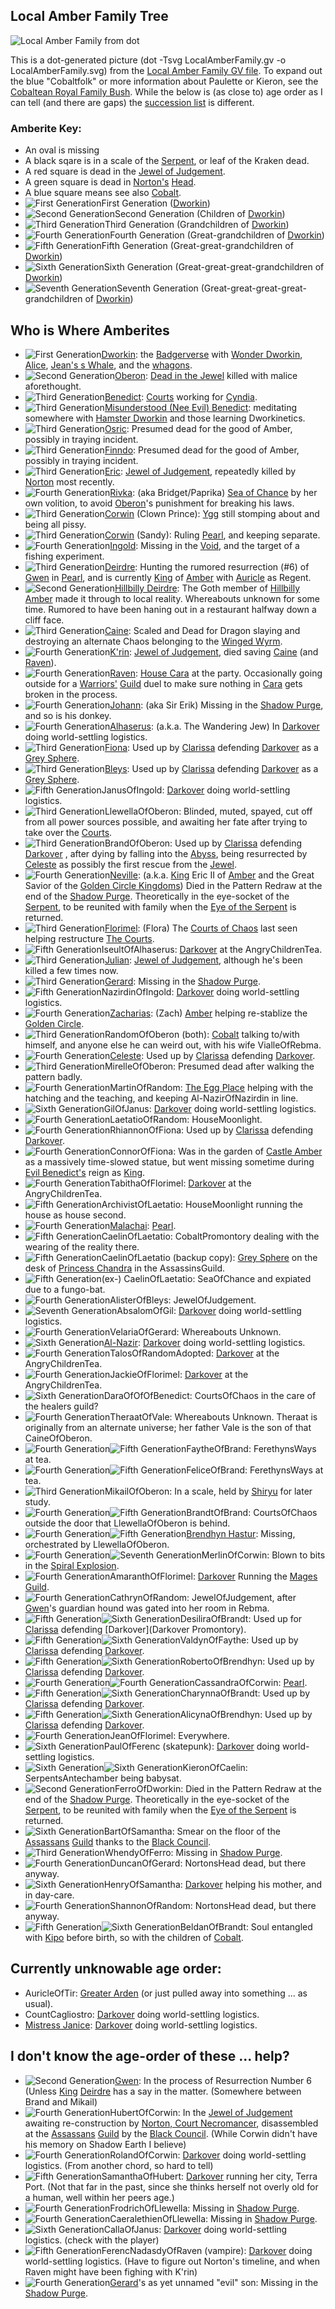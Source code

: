## <a name="familytree">Local Amber Family Tree</a>

![Local Amber Family from dot](LocalAmberFamily.svg "Local Amber Family from dot")

This is a dot-generated picture (dot -Tsvg LocalAmberFamily.gv -o LocalAmberFamily.svg) from the [Local Amber Family GV file](LocalAmberFamily.gv).  To expand out the blue "Cobaltfolk" or more information about Paulette or Kieron, see the [Cobaltean Royal Family Bush](CobalteanRoyalFamily).  While the below is (as close to) age order as I can tell (and there are gaps) the [succession list](https://heretek.com/~dkap/Amber/current_inheritance.html) is different.

### <a name="amberitekey">Amberite Key:</a>
 + An oval is missing
 + A black sqare is in a scale of the [Serpent](SerpentOfChaos), or leaf of the Kraken dead.
 + A red square is dead in the [Jewel of Judgement](JewelOfJudgement).
 + A green square is dead in [Norton's](NortonOfBeastmasters) [Head](NortonsHead).
 + A blue square means see also [Cobalt](CobalteanRoyalFamily).
 + ![First Generation](1stgen.svg "First Generation")First Generation ([Dworkin](DworkinOfAmber))
 + ![Second Generation](2ndgen.svg "Second Generation")Second Generation (Children of [Dworkin](DworkinOfAmber))
 + ![Third Generation](3rdgen.svg "Third Generation")Third Generation (Grandchildren of [Dworkin](DworkinOfAmber))
 + ![Fourth Generation](4thgen.svg "Fourth Generation")Fourth Generation (Great-grandchildren of [Dworkin](DworkinOfAmber))
 + ![Fifth Generation](5thgen.svg "Fifth Generation")Fifth Generation (Great-great-grandchildren of [Dworkin](DworkinOfAmber))
 + ![Sixth Generation](6thgen.svg "Sixth Generation")Sixth Generation (Great-great-great-grandchildren of [Dworkin](DworkinOfAmber))
 + ![Seventh Generation](7thgen.svg "Seventh Generation")Seventh Generation (Great-great-great-great-grandchildren of [Dworkin](DworkinOfAmber))

## Who is Where Amberites

+ ![First Generation](1stgen.svg "First Generation")[Dworkin](DworkinOfAmber): the [Badgerverse](BadgerVerse) with [Wonder Dworkin](WonderDworkin), [Alice](AliceOfDworkin), [Jean's s Whale](JeanOfFlorimel), and the [whagons](DragonWhales).
 + ![Second Generation](2ndgen.svg "Second Generation")[Oberon](OberonOfDworkin): [Dead in the Jewel](JewelOfJudgement) killed with malice aforethought.
 + ![Third Generation](3rdgen.svg "Third Generation")[Benedict](BenedictOfOberon): [Courts](CourtsOfChaos) working for [Cyndia](CyndiaOfBenedict).
 + ![Third Generation](3rdgen.svg "Third Generation")[Misunderstood (Nee Evil) Benedict](EvilBenedict): meditating somewhere with [Hamster Dworkin](WhoIsWhereHamsterites#Dworkin) and those learning Dworkinetics.
 + ![Third Generation](3rdgen.svg "Third Generation")[Osric](OsricOfOberon): Presumed dead for the good of Amber, possibly in traying incident.
 + ![Third Generation](3rdgen.svg "Third Generation")[Finndo](FinndoOfOberon): Presumed dead for the good of Amber, possibly in traying incident.
 + ![Third Generation](3rdgen.svg "Third Generation")[Eric](EricOfOberon): [Jewel of Judgement](JewelOfJudgement), repeatedly killed by [Norton](NortonOfBeastmasters) most recently.
 + ![Fourth Generation](4thgen.svg "Fourth Generation")[Rivka](RivkaOfBenedict): (aka Bridget/Paprika) [Sea of Chance](SeaOfChance) by her own volition, to avoid [Oberon](OberonOfCorwin)'s punishment for breaking his laws.
 + ![Third Generation](3rdgen.svg "Third Generation")[Corwin](CorwinOfOberon) (Clown Prince): [Ygg](YggPromontory) still stomping about and being all pissy.
 + ![Third Generation](3rdgen.svg "Third Generation")[Corwin](CorwinOfOberon) (Sandy): Ruling [Pearl](CorwinPromontory), and keeping separate.
 + ![Fourth Generation](4thgen.svg "Fourth Generation")[Ingold](IngoldOfBenedict): Missing in the [Void](TheVoid), and the target of a fishing experiment.
 + ![Third Generation](3rdgen.svg "Third Generation")[Deirdre](DeirdreOfOberon): Hunting the rumored resurrection (#6) of [Gwen](GwenOfDworkin) in [Pearl](CorwinPromontory), and is currently [King](KingOfAmber) of [Amber](ShadowKolvir) with [Auricle](AuricleOfTir) as Regent.
 + ![Second Generation](2ndgen.svg "Second Generation")[Hillbilly Deirdre](HillbillyDeirdre): The Goth member of [Hillbilly Amber](HillbillyAmber) made it through to local reality. Whereabouts unknown for some time. Rumored to have been haning out in a restaurant halfway down a cliff face.
 + ![Third Generation](3rdgen.svg "Third Generation")[Caine](CaineOfOberon): Scaled and Dead for Dragon slaying and destroying an alternate Chaos belonging to the [Winged Wyrm](WingedWyrm).
 + ![Fourth Generation](4thgen.svg "Fourth Generation")[K'rin](KrinOfCaine): [Jewel of Judgement](JewelOfJudgement), died saving [Caine](CaineOfOberon) (and [Raven](RavenOfCaine)).
 + ![Fourth Generation](4thgen.svg "Fourth Generation")[Raven](RavenOfCaine): [House Cara](HouseCara) at the party.  Occasionally going outside for a [Warriors'](WarriorsGuild) [Guild](ChaosGuilds) duel to make sure nothing in [Cara](HouseCara) gets broken in the process.
 + ![Fourth Generation](4thgen.svg "Fourth Generation")[Johann](JohannOfBenedict): (aka Sir Erik) Missing in the [Shadow Purge](ShadowPurge), and so is his donkey.
 + ![Fourth Generation](4thgen.svg "Fourth Generation")[Alhaserus](AlhaserusOfBenedict): (a.k.a. The Wandering Jew)  In [Darkover](DarkoverPromontory) doing world-settling logistics.
 + ![Third Generation](3rdgen.svg "Third Generation")[Fiona](FionaOfOberon): Used up by [Clarissa](ClarissaOfDarkover) defending [Darkover](DarkoverPromontory) as a [Grey Sphere](GreySphere).
 + ![Third Generation](3rdgen.svg "Third Generation")[Bleys](BleysOfOberon): Used up by [Clarissa](ClarissaOfDarkover) defending [Darkover](DarkoverPromontory) as a [Grey Sphere](GreySphere).
 + ![Fifth Generation](5thgen.svg "Fifth Generation")JanusOfIngold: [Darkover](DarkoverPromontory) doing world-settling logistics.
 + ![Third Generation](3rdgen.svg "Third Generation")LlewellaOfOberon: Blinded, muted, spayed, cut off from all power sources possible, and awaiting her fate after trying to take over the [Courts](CourtsOfChaos).
 + ![Third Generation](3rdgen.svg "Third Generation")BrandOfOberon: Used up by [Clarissa](ClarissaOfDarkover) defending [Darkover](DarkoverPromontory) , after dying by falling into the [Abyss](TheAbyss), being resurrected by [Celeste](CelesteOfBleys) as possibly the first rescue from the [Jewel](JewelOfJudgement).
 + ![Fourth Generation](4thgen.svg "Fourth Generation")[Neville](NevilleOfEric): (a.k.a. [King](KingOfAmber) Eric II of [Amber](ShadowKolvir) and the Great Savior of the [Golden Circle Kingdoms](GoldenCircleKingdoms)) Died in the Pattern Redraw at the end of the [Shadow Purge](ShaodwPurge). Theoretically in the eye-socket of the [Serpent](SerpentOfChaos), to be reunited with family when the [Eye of the Serpent](JewelOfJudgement) is returned.
 + ![Third Generation](3rdgen.svg "Third Generation")[Florimel](FlorimelOfOberon): (Flora) The [Courts of Chaos](CourtsOfChaos) last seen helping restructure [The Courts](CorutsOfChaos).
 + ![Fifth Generation](5thgen.svg "Fifth Generation")IseultOfAlhaserus: [Darkover](DarkoverPromontory) at the AngryChildrenTea.
 + ![Third Generation](3rdgen.svg "Third Generation")[Julian](JulianOfOberon): [Jewel of Judgement](JewelOfJudgement), although he's been killed a few times now.
 + ![Third Generation](3rdgen.svg "Third Generation")[Gerard](GerardOfOberon): Missing in the [Shadow Purge](ShadowPurge).
 + ![Fifth Generation](5thgen.svg "Fifth Generation")NazirdinOfIngold: [Darkover](DarkoverPromontory) doing world-settling logistics.
 + ![Fourth Generation](4thgen.svg "Fourth Generation")[Zacharias](ZachariasOfJulian): (Zach) [Amber](KolvirPromontory#shadowkolvir) helping re-stablize the [Golden Circle](GoldenCircleKingdoms).
 + ![Third Generation](3rdgen.svg "Third Generation")RandomOfOberon (both): [Cobalt](CobaltPromontory) talking to/with himself, and anyone else he can weird out, with his wife VialleOfRebma.
 + ![Fourth Generation](4thgen.svg "Fourth Generation")[Celeste](CelesteOfBleys): Used up by [Clarissa](ClarissaOfDarkover) defending [Darkover](DarkoverPromontory).
 + ![Third Generation](3rdgen.svg "Third Generation")MirelleOfOberon: Presumed dead after walking the pattern badly.
 + ![Fourth Generation](4thgen.svg "Fourth Generation")MartinOfRandom: [The Egg Place](EggPromontory) helping with the hatching and the teaching, and keeping Al-NazirOfNazirdin in line.
 + ![Sixth Generation](6thgen.svg "Sixth Generation")GilOfJanus: [Darkover](DarkoverPromontory) doing world-settling logistics.
 + ![Fourth Generation](4thgen.svg "Fourth Generation")LaetatioOfRandom: HouseMoonlight.
 + ![Fourth Generation](4thgen.svg "Fourth Generation")RhiannonOfFiona: Used up by [Clarissa](ClarissaOfDarkover) defending [Darkover](DarkoverPromontory).
 + ![Fourth Generation](4thgen.svg "Fourth Generation")ConnorOfFiona: Was in the garden of [Castle Amber](ShadowKolvir) as a massively time-slowed statue, but went missing sometime during [Evil Benedict's](EvilBenedict) reign as [King](KingOfAmber).
 + ![Fourth Generation](4thgen.svg "Fourth Generation")TabithaOfFlorimel: [Darkover](DarkoverPromontory) at the AngryChildrenTea.
 + ![Fifth Generation](5thgen.svg "Fifth Generation")ArchivistOfLaetatio: HouseMoonlight running the house as house second. 
 + ![Fourth Generation](4thgen.svg "Fourth Generation")[Malachai](MalachaiOfCorwin): [Pearl](CorwinPromontory).
 + ![Fifth Generation](5thgen.svg "Fifth Generation")CaelinOfLaetatio: CobaltPromontory dealing with the wearing of the reality there.
 + ![Fifth Generation](5thgen.svg "Fifth Generation")CaelinOfLaetatio (backup copy): [Grey Sphere](GreySphere) on the desk of [Princess Chandra](PrincessChandraOfAssassins) in the AssassinsGuild.
 + ![Fifth Generation](5thgen.svg "Fifth Generation")(ex-) CaelinOfLaetatio: SeaOfChance and expiated due to a fungo-bat.
 + ![Fourth Generation](4thgen.svg "Fourth Generation")AlisterOfBleys: JewelOfJudgement.
 + ![Seventh Generation](7thgen.svg "Seventh Generation")AbsalomOfGil: [Darkover](DarkoverPromontory) doing world-settling logistics.
 + ![Fourth Generation](4thgen.svg "Fourth Generation")VelariaOfGerard: Whereabouts Unknown.
 + ![Sixth Generation](6thgen.svg "Sixth Generation")[Al-Nazir](AlNazirOfNazirdin): [Darkover](DarkoverPromontory) doing world-settling logistics.
 + ![Fourth Generation](4thgen.svg "Fourth Generation")TalosOfRandomAdopted: [Darkover](DarkoverPromontory) at the AngryChildrenTea.
 + ![Fourth Generation](4thgen.svg "Fourth Generation")JackieOfFlorimel: [Darkover](DarkoverPromontory) at the AngryChildrenTea.
 + ![Sixth Generation](6thgen.svg "Sixth Generation")DaraOfOfOfBenedict: CourtsOfChaos in the care of the healers guild?
 + ![Fourth Generation](4thgen.svg "Fourth Generation")TheraatOfVale: Whereabouts Unknown. Theraat is originally from an alternate universe; her father Vale is the son of that CaineOfOberon.
 + ![Fourth Generation](4thgen.svg "Fourth Generation")![Fifth Generation](5thgen.svg "Fifth Generation")FaytheOfBrand: FerethynsWays at tea.
 + ![Fourth Generation](4thgen.svg "Fourth Generation")![Fifth Generation](5thgen.svg "Fifth Generation")FeliceOfBrand: FerethynsWays at tea.
 + ![Third Generation](3rdgen.svg "Third Generation")MikailOfOberon: In a scale, held by [Shiryu](RealmsMasterShiryu) for later study.
 + ![Fourth Generation](4thgen.svg "Fourth Generation")![Fifth Generation](5thgen.svg "Fifth Generation")BrandtOfBrand: CourtsOfChaos outside the door that LlewellaOfOberon is behind.
 + ![Fourth Generation](4thgen.svg "Fourth Generation")![Fifth Generation](5thgen.svg "Fifth Generation")[Brendhyn Hastur](BrendhynOfBrand): Missing, orchestrated by LlewellaOfOberon.
 + ![Fourth Generation](4thgen.svg "Fourth Generation")![Seventh Generation](7thgen.svg "Seventh Generation")MerlinOfCorwin: Blown to bits in the [Spiral Explosion](SpiralExplosion).
 + ![Fourth Generation](4thgen.svg "Fourth Generation")AmaranthOfFlorimel: [Darkover](DarkoverPromontory) Running the [Mages](MagesGuild) [Guild](ChaosGuilds).
 + ![Fourth Generation](4thgen.svg "Fourth Generation")CathrynOfRandom: JewelOfJudgement, after [Gwen](GwenOfDworkin)'s guardian hound was gated into her room in Rebma.
 + ![Fifth Generation](5thgen.svg "Fifth Generation")![Sixth Generation](6thgen.svg "Sixth Generation")DesiliraOfBrandt: Used up for [Clarissa](ClarissaOfDarkover) defending [Darkover](Darkover Promontory).
 + ![Fifth Generation](5thgen.svg "Fifth Generation")![Sixth Generation](6thgen.svg "Sixth Generation")ValdynOfFaythe: Used up by [Clarissa](ClarissaOfDarkover) defending [Darkover](DarkoverPromontory).
 + ![Fifth Generation](5thgen.svg "Fifth Generation")![Sixth Generation](6thgen.svg "Sixth Generation")RobertoOfBrendhyn: Used up by [Clarissa](ClarissaOfDarkover) defending [Darkover](DarkoverPromontory).
 + ![Fourth Generation](4thgen.svg "Fourth Generation")![Fourth Generation](4thgen.svg "Fourth Generation")CassandraOfCorwin: [Pearl](CorwinPromontory).
 + ![Fifth Generation](5thgen.svg "Fifth Generation")![Sixth Generation](6thgen.svg "Sixth Generation")CharynnaOfBrandt: Used up by [Clarissa](ClarissaOfDarkover) defending [Darkover](DarkoverPromontory).
 + ![Fifth Generation](5thgen.svg "Fifth Generation")![Sixth Generation](6thgen.svg "Sixth Generation")AlicynaOfBrendhyn: Used up by [Clarissa](ClarissaOfDarkover) defending [Darkover](DarkoverPromontory).
 + ![Fourth Generation](4thgen.svg "Fourth Generation")JeanOfFlorimel: Everywhere.
 + ![Sixth Generation](6thgen.svg "Sixth Generation")PaulOfFerenc (skatepunk): [Darkover](DarkoverPromontory) doing world-settling logistics.
 + ![Sixth Generation](6thgen.svg "Sixth Generation")![Sixth Generation](6thgen.svg "Sixth Generation")KieronOfCaelin: SerpentsAntechamber being babysat.
 + ![Second Generation](2ndgen.svg "Second Generation")FerroOfDworkin: Died in the Pattern Redraw at the end of the [Shadow Purge](ShaodwPurge). Theoretically in the eye-socket of the [Serpent](SerpentOfChaos), to be reunited with family when the [Eye of the Serpent](JewelOfJudgement) is returned.
 + ![Sixth Generation](6thgen.svg "Sixth Generation")BartOfSamantha: Smear on the floor of the [Assassans](AssassinsGuild) [Guild](ChaosGuilds) thanks to the [Black Council](BlackCouncil).
 + ![Third Generation](3rdgen.svg "Third Generation")WhendyOfFerro: Missing in [Shadow Purge](ShadowPurge).
 + ![Fourth Generation](4thgen.svg "Fourth Generation")DuncanOfGerard: NortonsHead dead, but there anyway.
 + ![Sixth Generation](6thgen.svg "Sixth Generation")HenryOfSamantha: [Darkover](DarkoverPromontory) helping his mother, and in day-care.
 + ![Fourth Generation](4thgen.svg "Fourth Generation")ShannonOfRandom: NortonsHead dead, but there anyway.
 + ![Fifth Generation](5thgen.svg "Fifth Generation")![Sixth Generation](6thgen.svg "Sixth Generation")BeldanOfBrandt: Soul entangled with [Kipo](CobalteanRoyalFamily#kipo) before birth, so with the children of [Cobalt](CobalteanRoyalFamily.md).

## Currently unknowable age order:

 + AuricleOfTir: [Greater Arden](GreaterArden) (or just pulled away into something ... as usual).
 + CountCagliostro: [Darkover](DarkoverPromontory) doing world-settling logistics.
 + [Mistress Janice](JaniceOfCagliostro): [Darkover](DarkoverPromontory) doing world-settling logistics.

## I don't know the age-order of these ... help?

 + ![Second Generation](2ndgen.svg "Second Generation")[Gwen](GwenOfDworkin): In the process of Resurrection Number 6 (Unless [King](KingOfAmber) [Deirdre](DeirdreOfOberon) has a say in the matter. (Somewhere between Brand and Mikail)
 + ![Fourth Generation](4thgen.svg "Fourth Generation")HubertOfCorwin: In the [Jewel of Judgement](JewelOfJudgement) awaiting re-construction by [Norton, Court Necromancer](NortonOfBeastmasters), disassembled at the [Assassans](AssassinsGuild) [Guild](ChaosGuilds) by the [Black Council](BlackCouncil). (While Corwin didn't have his memory on Shadow Earth I believe)
 + ![Fourth Generation](4thgen.svg "Fourth Generation")RolandOfCorwin: [Darkover](DarkoverPromontory) doing world-settling logistics. (From another chord, so hard to tell)
 + ![Fifth Generation](5thgen.svg "Fifth Generation")SamanthaOfHubert: [Darkover](DarkoverPromontory) running her city, Terra Port. (Not that far in the past, since she thinks herself not overly old for a human, well within her peers age.)
 + ![Fourth Generation](4thgen.svg "Fourth Generation")FrodrichOfLlewella: Missing in [Shadow Purge](ShadowPurge).
 + ![Fourth Generation](4thgen.svg "Fourth Generation")CaeralethienOfLlewella: Missing in [Shadow Purge](ShadowPurge).
 + ![Sixth Generation](6thgen.svg "Sixth Generation")CallaOfJanus: [Darkover](DarkoverPromontory) doing world-settling logistics. (check with the player)
 + ![Fifth Generation](5thgen.svg "Fifth Generation")FerencNadasdyOfRaven (vampire): [Darkover](DarkoverPromontory) doing world-settling logistics. (Have to figure out Norton's timeline, and when Raven might have been fighing with K'rin)
 + ![Fourth Generation](4thgen.svg "Fourth Generation")[Gerard](GerardOfOberon)'s as yet unnamed "evil" son: Missing in the [Shadow Purge](ShadowPurge).
